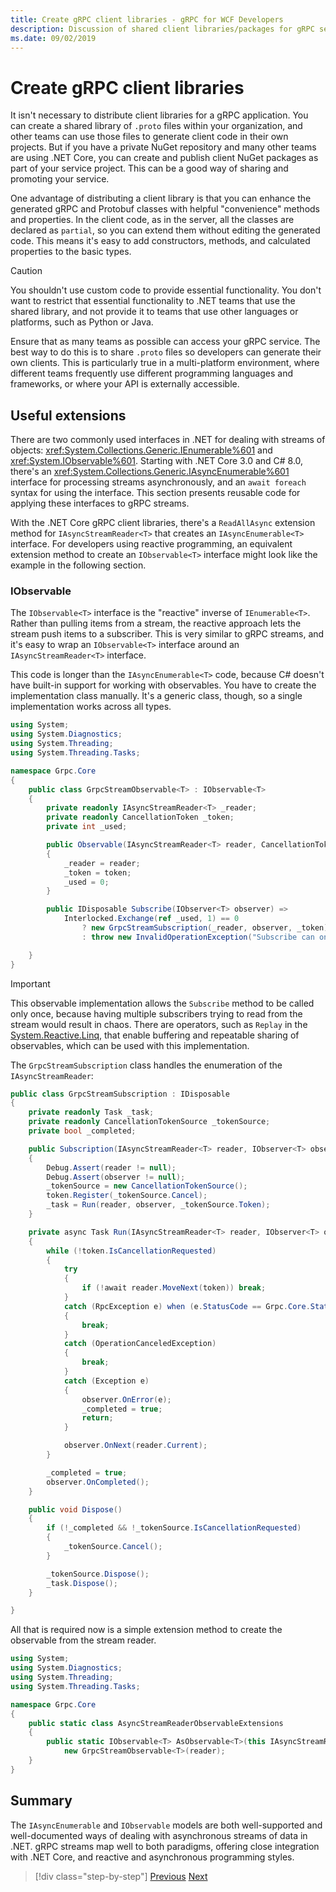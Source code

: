```yaml
---
title: Create gRPC client libraries - gRPC for WCF Developers
description: Discussion of shared client libraries/packages for gRPC services.
ms.date: 09/02/2019
---
```


# Create gRPC client libraries

It isn't necessary to distribute client libraries for a gRPC application. You can create a shared library of `.proto` files within your organization, and other teams can use those files to generate client code in their own projects. But if you have a private NuGet repository and many other teams are using .NET Core, you can create and publish client NuGet packages as part of your service project. This can be a good way of sharing and promoting your service.

One advantage of distributing a client library is that you can enhance the generated gRPC and Protobuf classes with helpful "convenience" methods and properties. In the client code, as in the server, all the classes are declared as `partial`, so you can extend them without editing the generated code. This means it's easy to add constructors, methods, and calculated properties to the basic types.

> [!CAUTION]
> You shouldn't use custom code to provide essential functionality. You don't want to restrict that essential functionality to .NET teams that use the shared library, and not provide it to teams that use other languages or platforms, such as Python or Java.

Ensure that as many teams as possible can access your gRPC service. The best way to do this is to share `.proto` files so developers can generate their own clients. This is particularly true in a multi-platform environment, where different teams frequently use different programming languages and frameworks, or where your API is externally accessible.

## Useful extensions

There are two commonly used interfaces in .NET for dealing with streams of objects: <xref:System.Collections.Generic.IEnumerable%601> and <xref:System.IObservable%601>. Starting with .NET Core 3.0 and C# 8.0, there's an <xref:System.Collections.Generic.IAsyncEnumerable%601> interface for processing streams asynchronously, and an `await foreach` syntax for using the interface. This section presents reusable code for applying these interfaces to gRPC streams.

With the .NET Core gRPC client libraries, there's a `ReadAllAsync` extension method for `IAsyncStreamReader<T>` that creates an `IAsyncEnumerable<T>` interface. For developers using reactive programming, an equivalent extension method to create an `IObservable<T>` interface might look like the example in the following section.

### IObservable

The `IObservable<T>` interface is the "reactive" inverse of `IEnumerable<T>`. Rather than pulling items from a stream, the reactive approach lets the stream push items to a subscriber. This is very similar to gRPC streams, and it's easy to wrap an `IObservable<T>` interface around an `IAsyncStreamReader<T>` interface.

This code is longer than the `IAsyncEnumerable<T>` code, because C# doesn't have built-in support for working with observables. You have to create the implementation class manually. It's a generic class, though, so a single implementation works across all types.

```csharp
using System;
using System.Diagnostics;
using System.Threading;
using System.Threading.Tasks;

namespace Grpc.Core
{
    public class GrpcStreamObservable<T> : IObservable<T>
    {
        private readonly IAsyncStreamReader<T> _reader;
        private readonly CancellationToken _token;
        private int _used;

        public Observable(IAsyncStreamReader<T> reader, CancellationToken token = default)
        {
            _reader = reader;
            _token = token;
            _used = 0;
        }

        public IDisposable Subscribe(IObserver<T> observer) =>
            Interlocked.Exchange(ref _used, 1) == 0
                ? new GrpcStreamSubscription(_reader, observer, _token)
                : throw new InvalidOperationException("Subscribe can only be called once.");

    }
}
```

> [!IMPORTANT]
> This observable implementation allows the `Subscribe` method to be called only once, because having multiple subscribers trying to read from the stream would result in chaos. There are operators, such as `Replay` in the [System.Reactive.Linq](https://www.nuget.org/packages/System.Reactive.Linq), that enable buffering and repeatable sharing of observables, which can be used with this implementation.

The `GrpcStreamSubscription` class handles the enumeration of the `IAsyncStreamReader`:

```csharp
public class GrpcStreamSubscription : IDisposable
{
    private readonly Task _task;
    private readonly CancellationTokenSource _tokenSource;
    private bool _completed;

    public Subscription(IAsyncStreamReader<T> reader, IObserver<T> observer, CancellationToken token)
    {
        Debug.Assert(reader != null);
        Debug.Assert(observer != null);
        _tokenSource = new CancellationTokenSource();
        token.Register(_tokenSource.Cancel);
        _task = Run(reader, observer, _tokenSource.Token);
    }

    private async Task Run(IAsyncStreamReader<T> reader, IObserver<T> observer, CancellationToken token)
    {
        while (!token.IsCancellationRequested)
        {
            try
            {
                if (!await reader.MoveNext(token)) break;
            }
            catch (RpcException e) when (e.StatusCode == Grpc.Core.StatusCode.NotFound)
            {
                break;
            }
            catch (OperationCanceledException)
            {
                break;
            }
            catch (Exception e)
            {
                observer.OnError(e);
                _completed = true;
                return;
            }

            observer.OnNext(reader.Current);
        }

        _completed = true;
        observer.OnCompleted();
    }

    public void Dispose()
    {
        if (!_completed && !_tokenSource.IsCancellationRequested)
        {
            _tokenSource.Cancel();
        }

        _tokenSource.Dispose();
        _task.Dispose();
    }

}
```

All that is required now is a simple extension method to create the observable from the stream reader.

```csharp
using System;
using System.Diagnostics;
using System.Threading;
using System.Threading.Tasks;

namespace Grpc.Core
{
    public static class AsyncStreamReaderObservableExtensions
    {
        public static IObservable<T> AsObservable<T>(this IAsyncStreamReader<T> reader) =>
            new GrpcStreamObservable<T>(reader);
    }
}
```

## Summary

The `IAsyncEnumerable` and `IObservable` models are both well-supported and well-documented ways of dealing with asynchronous streams of data in .NET. gRPC streams map well to both paradigms, offering close integration with .NET Core, and reactive and asynchronous programming styles.

>[!div class="step-by-step"]
>[Previous](streaming-versus-repeated.md)
>[Next](security.md)
